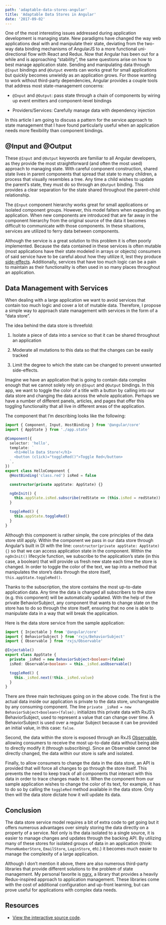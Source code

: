 ```yaml
---
path: 'adaptable-data-stores-angular'
title: 'Adaptable Data Stores in Angular'
date: '2017-09-02'
---
```


One of the most interesting issues addressed during application development is managing state. New paradigms have changed the way web applications deal with and manipulate their state, deviating from the two-way data binding mechanisms of AngularJS to a more functional uni-directional flow with React and Redux. Now that Angular has been out for a while and is approaching “stability”, the same questions arise on how to best manage application state. Sending and manipulating data through `@Input` bindings and `@Output` events can works great for small applications but quickly becomes unwieldy as an application grows.
For those wanting to work without third-party dependencies, Angular provides a couple tools that address most state-management concerns:

- `@Input` and `@Output`: pass state through a chain of components by wiring up event emitters and component-level bindings

- Providers/Services: Carefully manage data with dependency injection

In this article I am going to discuss a pattern for the service approach to state management that I have found particularly useful when an application needs more flexibility than component bindings.

## @Input and @Output

These `@Input` and `@Output` keywords are familiar to all Angular developers, as they provide the most straightforward (and often the most used) approach to managing state. With careful component construction, shared state lives in parent components that spread that state to many children, a process that visually resembles a tree. Any time a child wishes to update the parent’s state, they must do so through an `@Output` binding. This provides a clear separation for the state shared throughout the parent-child relationship.

The `@Input` component hierarchy works great for small applications or isolated component groups. However, this model falters when expanding an application. When new components are introduced that are far away in the component hierarchy from the original source of the data it becomes difficult to communicate with those components. In these situations, services are utilized to ferry data between components.

Although the service is a great solution to this problem it is often poorly
implemented. Because the data contained in these services is often mutable
(most applications have their state modeled in arrays or objects) consumers of
said service have to be careful about how they utilize it, lest they produce
[side-effects](https://softwareengineering.stackexchange.com/questions/40297/what-is-a-side-effect).
Additionally, services that have too much logic can be a pain to
maintain as their functionality is often used in so many places throughout an
application.

## Data Management with Services

When dealing with a large application we want to avoid services that contain too much logic and cover a lot of mutable data. Therefore, I propose a simple way to approach state management with services in the form of a “data store”.

The idea behind the data store is threefold:

1. Isolate a piece of data into a service so that it can be shared throughout an application

2. Moderate all mutations to this data so that the changes can be easily tracked

3. Limit the degree to which the state can be changed to prevent unwanted side-effects.

Imagine we have an application that is going to contain data complex enough that we cannot solely rely on `@Input` and `@Output` bindings. In this app, we want to toggle the color of a title with a button by calling into our data store and changing the data across the whole application. Perhaps we have a number of different panels, articles, and pages that offer this toggling functionality that all live in different areas of the application.

The component that I’m describing looks like the following:

```typescript
import { Component, Input, HostBinding } from '@angular/core'
import { AppState } from './app.state'

@Component({
  selector: 'hello',
  template: `
    <h1>Hello Data Store!</h1>
    <button (click)="toggleRed()">Toggle Red</button>
  `,
})
export class HelloComponent {
  @HostBinding('class.red') isRed = false

  constructor(private appState: AppState) {}

  ngOnInit() {
    this.appState.isRed.subscribe(redState => (this.isRed = redState))
  }

  toggleRed() {
    this.appState.toggleRed()
  }
}
```

Although this component is rather simple, the core principles of the data store still apply. Within the component we pass in our data store through Angular’s built in DI with the line: `constructor(private appState: AppState) {}` so that we can access application state in the component. Within the `ngOnInit()` lifecycle function, we subscribe to the application’s state (in this case, a boolean) that will provide us fresh new state each time the store is changed. In order to toggle the color of the text, we tap into a method that manipulates the store’s data through the store itself, `this.appState.toggleRed()`.

Thanks to the subscription, the store contains the most up-to-date application data. Any time the data is changed all subscribers to the store (e.g. this component) will be automatically updated. With the help of the private BehaviorSubject, any component that wants to change state on the store has to do so through the store itself, ensuring that no one is able to manipulate data in a way that will break the application.

Here is the data store service from the sample application:

```typescript
import { Injectable } from '@angular/core'
import { BehaviorSubject } from 'rxjs/BehaviorSubject'
import { Observable } from 'rxjs/Observable'

@Injectable()
export class AppState {
  private _isRed = new BehaviorSubject<boolean>(false)
  isRed: Observable<boolean> = this._isRed.asObservable()

  toggleRed() {
    this._isRed.next(!this._isRed.value)
  }
}
```

There are three main techniques going on in the above code. The first is the actual data inside our application is private to the data store, unchangeable by any consuming component. The line `private _isRed = new BehaviorSubject<boolean>(false);` initializes this private data with RxJS’s BehaviorSubject, used to represent a value that can change over time. A BehaviorSubject is used over a regular Subject because it can be provided an initial value, in this case: `false`.

Second, the data within the store is exposed through an RxJS [Observable](http://reactivex.io/rxjs/class/es6/Observable.js~Observable.html),
allowing consumers to receive the most up-to-date data without being able to directly modify it (through subscribing). Since an Observable cannot be directly changed, the data within our store is safe and isolated.

Finally, to allow consumers to change the data in the data store, an API is provided that will force all changes to go through the store itself. This prevents the need to keep track of all components that interact with this data in order to trace changes made to it. When the component from our sample application wishes to change the color of its text, for example, it has to do so by calling the `toggleRed` method available in the data store. Only then will the data store dictate how it will update its data.

## Conclusion

The data store service model requires a bit of extra code to get going but it offers numerous advantages over simply storing the data directly on a property of a service. Not only is the data isolated to a single source, it is easier to manage changes and updates through the backing API. By utilizing many of these stores for isolated groups of data in an application (think: `PhoneNumberStore`, `EmailStore`, `LoginStore`, etc.) it becomes much easier to manage the complexity of a large application.

Although I don’t mention it above, there are also numerous third-party libraries that provide different solutions to the problem of state management. My personal favorite is [ngrx](https://github.com/ngrx),
a library that provides a heavily Redux-inspired approach to application management. These libraries come with the cost of additional configuration and up-front learning, but can prove useful for applications with complex data needs.

## Resources

- [View the interactive source code](https://stackblitz.com/edit/angular-pah1j1).
